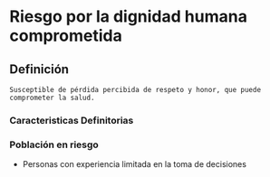 # Riesgo por la dignidad humana comprometida
## Definición
	Susceptible de pérdida percibida de respeto y honor, que puede comprometer la salud.

### Caracteristicas Definitorias


### Población en riesgo
- Personas con experiencia 
limitada en la toma de 
decisiones

